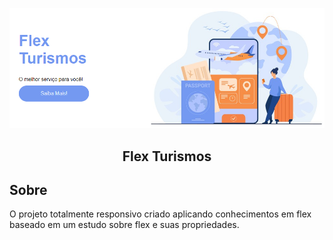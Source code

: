 ![Imagem](/images/flex-project.png)

<h2 align="center"> Flex Turismos </h2>

## Sobre
O projeto totalmente responsivo criado aplicando conhecimentos em flex baseado em um estudo sobre flex e suas propriedades.
